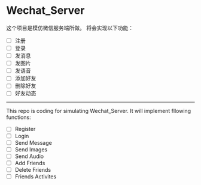 # Wechat_Server
这个项目是模仿微信服务端所做。
将会实现以下功能：
- [ ] 注册
- [ ] 登录
- [ ] 发消息
- [ ] 发图片
- [ ] 发语音
- [ ] 添加好友
- [ ] 删除好友
- [ ] 好友动态

---
This repo is coding for simulating Wechat_Server.
It will implement fllowing functions:

- [ ] Register
- [ ] Login
- [ ] Send Message
- [ ] Send Images
- [ ] Send Audio
- [ ] Add Friends
- [ ] Delete Friends
- [ ] Friends Activites
